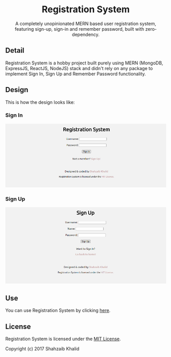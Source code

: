 <h1 align="center">Registration System</h1>

<p align="center">A completely unopinionated MERN based user registration system, featuring sign-up, sign-in and remember password, built with zero-dependency.</p> 

## Detail
Registration System is a hobby project built purely using MERN (MongoDB, ExpressJS, ReactJS, NodeJS) stack and didn't rely on any package to implement Sign In, Sign Up and Remember Password functionality.

## Design
This is how the design looks like:
### Sign In
![registration system](./app/client/public/social-sharing-card.png)
### Sign Up
![registration system](./app/client/public/registration-system-1.png)

## Use
You can use Registration System by clicking [here](https://shahzaibkhalid.github.io/registration-system/).

## License
Registration System is licensed under the [MIT License](https://github.com/shahzaibkhalid/registration-system/blob/master/LICENSE.txt).

Copyright (c) 2017 Shahzaib Khalid